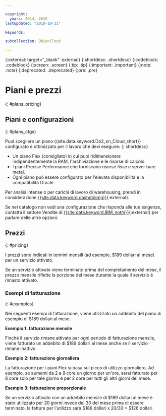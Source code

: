 ```yaml
---

copyright:
  years: 2014, 2019
lastupdated: "2018-10-31"

keywords: 

subcollection: Db2onCloud

---
```


<!-- Attribute definitions --> 
{:external: target="_blank" .external}
{:shortdesc: .shortdesc}
{:codeblock: .codeblock}
{:screen: .screen}
{:tip: .tip}
{:important: .important}
{:note: .note}
{:deprecated: .deprecated}
{:pre: .pre}

# Piani e prezzi
{: #plans_pricing}

## Piani e configurazioni
{: #plans_cfgs}

Puoi scegliere un piano {{site.data.keyword.Db2_on_Cloud_short}} configurato e ottimizzato per il lavoro che devi eseguire:
{: shortdesc}

   * Un piano Flex (consigliato) in cui puoi ridimensionare indipendentemente la RAM, l'archiviazione e le risorse di calcolo.
   * I piani Precise Performance che forniscono risorse fisse e server bare metal.
   * Ogni piano può essere configurato per l'elevata disponibilità e la compatibilità Oracle.

Per analisi intense o per carichi di lavoro di warehousing, prendi in considerazione [{{site.data.keyword.dashdblong}}](https://www.ibm.com/cloud/db2-warehouse-on-cloud){:external}.

Se nel catalogo non vedi una configurazione che risponda alle tue esigenze, contatta il settore Vendite di [{{site.data.keyword.IBM_notm}}](https://www.ibm.com/connect/ibm/us/en/?lnk=fcw){:external} per parlare delle altre opzioni.

## Prezzi
{: #pricing}

I prezzi sono indicati in termini mensili (ad esempio, $189 dollari al mese) per un servizio attivato. 

Se un servizio attivato viene terminato prima del completamento del mese, il prezzo mensile riflette la porzione del mese durante la quale il servizio è rimasto attivato.

### Esempi di fatturazione
{: #examples}

Nei seguenti esempi di fatturazione, viene utilizzato un addebito del piano di esempio di $189 dollari al mese.

**Esempio 1: fatturazione mensile**

Finché il servizio rimane attivato per ogni periodo di fatturazione mensile, viene fatturato un addebito di $189 dollari al mese anche se il servizio rimane inattivo.

**Esempio 2: fatturazione giornaliera**

La fatturazione per i piani Flex si basa sul picco di utilizzo giornaliero. Ad esempio, se aumenti da 2 a 8 core un giorno per un'ora, sarai fatturato per 8 core solo per tale giorno e per 2 core per tutti gli altri giorni del mese.

**Esempio 3: fatturazione proporzionale**

Se un servizio attivato con un addebito mensile di $189 dollari al mese è stato utilizzato per 20 giorni invece dei 30 del mese prima di essere terminato, la fattura per l'utilizzo sarà $189 dollari x 20/30 = $126 dollari.

